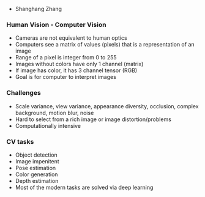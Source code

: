 - Shanghang Zhang

### Human Vision - Computer Vision
- Cameras are not equivalent to human optics
- Computers see a matrix of values (pixels) that is a representation of an image 
- Range of a pixel is integer from 0 to 255
- Images without colors have only 1 channel (matrix)
- If image has color, it has 3 channel tensor (RGB)
- Goal is for computer to interpret images


### Challenges 
- Scale variance, view variance, appearance diversity, occlusion, complex background, motion blur, noise
- Hard to select from a rich image or image distortion/problems
- Computationally intensive

### CV tasks
- Object detection
- Image impenitent
- Pose estimation
- Color generation
- Depth estimation
- Most of the modern tasks are solved via deep learning 

